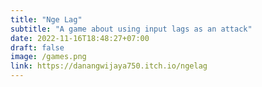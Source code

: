 ```yaml
---
title: "Nge Lag"
subtitle: "A game about using input lags as an attack"
date: 2022-11-16T18:48:27+07:00
draft: false
image: /games.png
link: https://danangwijaya750.itch.io/ngelag
---
```


